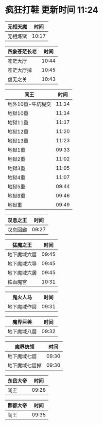 # 疯狂打鞋 更新时间 11:24

| 无相天魔   | 时间    |
|--------|-------|
| 无相炼狱 | 10:17 |

| 四象苍茫长老   | 时间    |
|--------|-------|
| 苍茫大厅 | 10:44 |
| 苍茫大厅掉 | 10:45 |
| 虚无之关 | 10:43 |

| 间王   | 时间    |
|--------|-------|
| 地外10重-牛坑糊交 | 11:14 |
| 地狱10重 | 11:14 |
| 地狱11重 | 11:17 |
| 地狱12重 | 11:20 |
| 地狱13重 | 11:23 |
| 地狱1重 | 09:33 |
| 地狱2重 | 11:02 |
| 地狱3重 | 11:05 |
| 地狱4重 | 11:07 |
| 地狱5重 | 09:44 |
| 地狱8重 | 09:46 |
| 地狱重 | 09:49 |

| 叹息之王   | 时间    |
|--------|-------|
| 叹息回廊 | 09:27 |

| 猛魔之王   | 时间    |
|--------|-------|
| 地下魔域六层 | 09:45 |
| 地下魔域六导 | 09:45 |
| 地下魔域六居 | 09:45 |
| 铁血魔宫 | 10:31 |

| 鬼火人马   | 时间    |
|--------|-------|
| 地下魔域作层 | 09:31 |

| 魔界巨兽   | 时间    |
|--------|-------|
| 地下魔域八层 | 09:32 |

| 魔界统领   | 时间    |
|--------|-------|
| 地下魔域七层 | 09:30 |
| 地下魔域七层掉 | 09:30 |

| 东岳大帝   | 时间    |
|--------|-------|
| 阎王 | 09:28 |

| 酆都大帝   | 时间    |
|--------|-------|
| 阎王 | 09:35 |